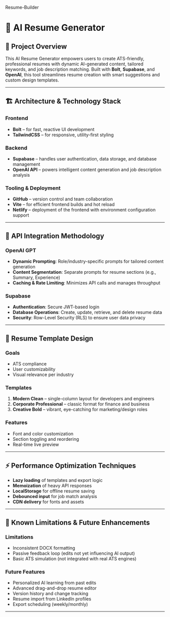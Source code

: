 Resume-Builder
# 🧠 AI Resume Generator

## 📘 Project Overview
This AI Resume Generator empowers users to create ATS-friendly, professional resumes with dynamic AI-generated content, tailored keywords, and job description matching. Built with **Bolt**, **Supabase**, and **OpenAI**, this tool streamlines resume creation with smart suggestions and custom design templates.

---

## 🏗️ Architecture & Technology Stack

### Frontend
- **Bolt** – for fast, reactive UI development
- **TailwindCSS** – for responsive, utility-first styling

### Backend
- **Supabase** – handles user authentication, data storage, and database management
- **OpenAI API** – powers intelligent content generation and job description analysis

### Tooling & Deployment
- **GitHub** – version control and team collaboration
- **Vite** – for efficient frontend builds and hot reload
- **Netlify** – deployment of the frontend with environment configuration support

---

## 🔌 API Integration Methodology

### OpenAI GPT
- **Dynamic Prompting**: Role/industry-specific prompts for tailored content generation
- **Content Segmentation**: Separate prompts for resume sections (e.g., Summary, Experience)
- **Caching & Rate Limiting**: Minimizes API calls and manages throughput

### Supabase
- **Authentication**: Secure JWT-based login
- **Database Operations**: Create, update, retrieve, and delete resume data
- **Security**: Row-Level Security (RLS) to ensure user data privacy

---

## 🎨 Resume Template Design

### Goals
- ATS compliance
- User customizability
- Visual relevance per industry

### Templates
1. **Modern Clean** – single-column layout for developers and engineers
2. **Corporate Professional** – classic format for finance and business
3. **Creative Bold** – vibrant, eye-catching for marketing/design roles

### Features
- Font and color customization
- Section toggling and reordering
- Real-time live preview

---

## ⚡ Performance Optimization Techniques

- **Lazy loading** of templates and export logic
- **Memoization** of heavy API responses
- **LocalStorage** for offline resume saving
- **Debounced input** for job match analysis
- **CDN delivery** for fonts and assets

---

## 🚧 Known Limitations & Future Enhancements

### Limitations
- Inconsistent DOCX formatting
- Passive feedback loop (edits not yet influencing AI output)
- Basic ATS simulation (not integrated with real ATS engines)

### Future Features
- Personalized AI learning from past edits
- Advanced drag-and-drop resume editor
- Version history and change tracking
- Resume import from LinkedIn profiles
- Export scheduling (weekly/monthly)

---

